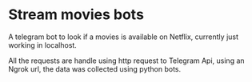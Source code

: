 # Stream movies bots
A telegram bot to look if a movies is available on Netflix, currently just working in localhost.

All the requests are handle using http request to Telegram Api, using an Ngrok url, the data was collected using python bots.
